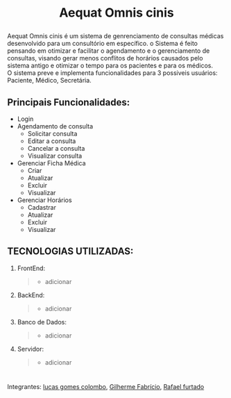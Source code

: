 # <p align="center">Aequat Omnis cinis</p>

Aequat Omnis cinis é um sistema de genrenciamento de consultas médicas desenvolvido para um consultório em específico. o Sistema é feito pensando em otimizar e facilitar o agendamento e o gerenciamento de consultas, visando gerar menos conflitos de horários causados pelo sistema antigo e otimizar o tempo para os pacientes e para os médicos.<br>
O sistema preve e implementa funcionalidades para 3 possiveis usuários: Paciente, Médico, Secretária.<br>

## Principais Funcionalidades:
- Login
- Agendamento de consulta
    - Solicitar consulta
    - Editar a consulta
    - Cancelar a consulta
    - Visualizar consulta 
- Gerenciar Ficha Médica
    - Criar 
    - Atualizar 
    - Excluir
    - Visualizar
- Gerenciar Horários
    - Cadastrar
    - Atualizar
    - Excluir
    - Visualizar


## TECNOLOGIAS UTILIZADAS:
1. FrontEnd:
   >- adicionar
2. BackEnd:
   >- adicionar
3. Banco de Dados:
   >- adicionar
4. Servidor:
   >- adicionar

#
Integrantes: [lucas gomes colombo](https://github.com/LucasgColombo), [Gilherme Fabrício](https://github.com/GuiDev115), [Rafael furtado](https://github.com/zSchwi)